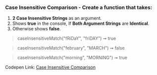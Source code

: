 ### Case Insensitive Comparison - Create a function that takes: 

1. **2 Case Insensitive Strings** as an argument. 
1. Shows **true** in the console, If **Both Argument Strings** are **Identical**.
1. Otherwise shows **false**.

> caseInsensitiveMatch("fRiDaY", "friDAY") ➞ true 

> caseInsensitiveMatch("february", "MARCH") ➞ false

> caseInsensitiveMatch("morning", "MORNING") ➞ true 

Codepen Link: [Case Insensitive Comparison](https://codepen.io/javascriptstudent/pen/vYOrYEP?editors=0012)